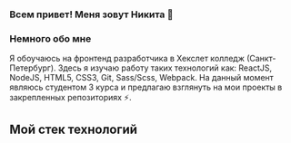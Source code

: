 ### Всем привет! Меня зовут Никита 👋

### Немного обо мне
Я обоучаюсь на фронтенд разработчика в Хекслет колледж (Санкт-Петербург). Здесь я изучаю работу таких технологий как: ReactJS, NodeJS, HTML5, CSS3, Git, Sass/Scss, Webpack. На данный момент являюсь студентом 3 курса и предлагаю взглянуть на мои проекты в закрепленных репозиториях ⚡.

## Мой стек технологий

<!--
**nikitakozlovjr/nikitakozlovjr** is a ✨ _special_ ✨ repository because its `README.md` (this file) appears on your GitHub profile.

Here are some ideas to get you started:

- 🔭 I’m currently working on ...
- 🌱 I’m currently learning ...
- 👯 I’m looking to collaborate on ...
- 🤔 I’m looking for help with ...
- 💬 Ask me about ...
- 📫 How to reach me: ...
- 😄 Pronouns: ...
- ⚡ Fun fact: ...
-->
